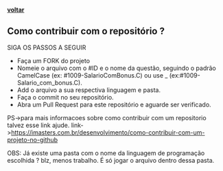  #### [voltar](https://github.com/jocelinoFG017/URI-online-judge-solutions/edit/master/README.md)
 ## Como contribuir com o repositório ?
 SIGA OS PASSOS A SEGUIR
  
   - Faça um FORK do projeto
   - Nomeie o arquivo com o #ID e o nome da questão, seguindo o padrão CamelCase (ex: #1009-SalarioComBonus.C) ou use _ (ex:#1009-Salario_com_bonus.C).
   - Add o arquivo a sua respectiva linguagem e pasta.
   - Faça o commit no seu repositório.
   - Abra um Pull Request para este repositório e aguarde ser verificado.

PS->para mais informacoes sobre como contribuir com um repositorio talvez esse link ajude.
link->https://imasters.com.br/desenvolvimento/como-contribuir-com-um-projeto-no-github


OBS: Já existe uma pasta com o nome da linguagem de programação escolhida ? blz, menos trabalho.
É só jogar o arquivo dentro dessa pasta.
